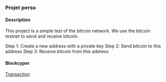 ### Projet perso 

#### Description

This project is a simple test of the bitcoin network.
We use the bitcoin testnet to send and receive bitcoin.

Step 1: Create a new address with a private key 
Step 2: Send bitcoin to this address
Step 3: Receive bitcoin from this address


#### Blockcyper 
[Transaction](https://live.blockcypher.com/btc-testnet/address/mzdrLmP9knm2qiuVEW7fW8BJj1k28iFHew/)